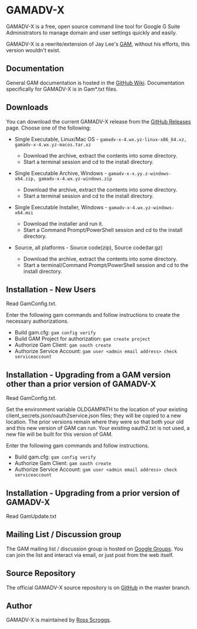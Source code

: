 GAMADV-X
========
GAMADV-X is a free, open source command line tool for Google G Suite Administrators to manage domain and user settings quickly and easily.

GAMADV-X is a rewrite/extension of Jay Lee's [GAM](https://github.com/jay0lee/GAM), without his efforts, this version wouldn't exist.

Documentation
-------------
General GAM documentation is hosted in the [GitHub Wiki]. Documentation specifically for GAMADV-X is in Gam*.txt files.

Downloads
---------
You can download the current GAMADV-X release from the [GitHub Releases] page. Choose one of the following:

* Single Executable, Linux/Mac OS - `gamadv-x-4.wx.yz-linux-x86_64.xz, gamadv-x-4.wx.yz-macos.tar.xz`
  - Download the archive, extract the contents into some directory.
  - Start a terminal session and cd to the install directory.

* Single Executable Archive, Windows - `gamadv-x-x.yy.z-windows-x64.zip, gamadv-x-4.wx.yz-windows.zip`
  - Download the archive, extract the contents into some directory.
  - Start a terminal session and cd to the install directory.

* Single Executable Installer, Windows - `gamadv-x-4.wx.yz-windows-x64.msi`
  - Download the installer and run it.
  - Start a Command Prompt/PowerShell session and cd to the install directory.

* Source, all platforms - Source code(zip), Source code(tar.gz)
  - Download the archive, extract the contents into some directory.
  - Start a terminal/Command Prompt/PowerShell session and cd to the install directory.

Installation - New Users
------------------------
Read GamConfig.txt.

Enter the following gam commands and follow instructions to create the necessary authorizations.
- Build gam.cfg: ```gam config verify```
- Build GAM Project for authorization: ```gam create project```
- Authorize Gam Client: ```gam oauth create```
- Authorize Service Account: ```gam user <admin email address> check serviceaccount```

Installation - Upgrading from a GAM version other than a prior version of GAMADV-X
----------------------------------------------------------------------------------
Read GamConfig.txt.

Set the environment variable OLDGAMPATH to the location of your existing client_secrets.json/oauth2service.json files;
they will be copied to a new location. The prior versions remain where they were so that both your old and this new
version of GAM can run. Your existing oauth2.txt is not used, a new file will be built for this version of GAM.

Enter the following gam commands and follow instructions.
- Build gam.cfg: ```gam config verify```
- Authorize Gam Client: ```gam oauth create```
- Authorize Service Account: ```gam user <admin email address> check serviceaccount```

Installation - Upgrading from a prior version of GAMADV-X
---------------------------------------------------------
Read GamUpdate.txt

Mailing List / Discussion group
-------------------------------
The GAM mailing list / discussion group is hosted on [Google Groups].  You can join the list and interact via email, or just post from the web itself.

Source Repository
-----------------
The official GAMADV-X source repository is on [GitHub] in the master branch.

Author
------
GAMADV-X is maintained by <a href="mailto:ross.scroggs@gmail.com">Ross Scroggs</a>.

[GitHub Releases]: https://github.com/taers232c/GAMADV-X/releases
[GitHub]: https://github.com/taers232c/GAMADV-X/tree/master
[GitHub Wiki]: https://github.com/taers232c/GAMADV-X/wiki/
[Google Groups]: http://groups.google.com/group/google-apps-manager

